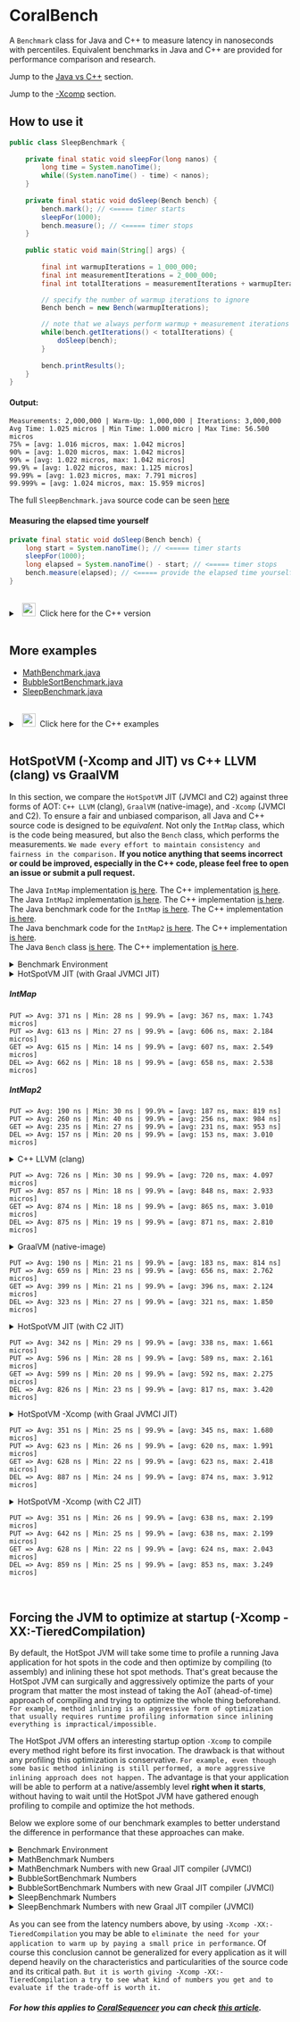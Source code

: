 # CoralBench
A <code>Benchmark</code> class for Java and C++ to measure latency in nanoseconds with percentiles. Equivalent benchmarks in Java and C++ are provided for performance comparison and research.

Jump to the [Java vs C++](https://github.com/coralblocks/CoralBench?tab=readme-ov-file#hotspotvm--xcomp-and-jit-vs-c-llvm-clang-vs-graalvm) section.

Jump to the [-Xcomp](https://github.com/coralblocks/CoralBench?tab=readme-ov-file#forcing-the-jvm-to-optimize-at-startup--xcomp--xx-tieredcompilation) section.

## How to use it
```Java
public class SleepBenchmark {
    
    private final static void sleepFor(long nanos) {
        long time = System.nanoTime();
        while((System.nanoTime() - time) < nanos);
    }
    
    private final static void doSleep(Bench bench) {
        bench.mark(); // <===== timer starts
        sleepFor(1000);
        bench.measure(); // <===== timer stops
    }
    
    public static void main(String[] args) {
        
        final int warmupIterations = 1_000_000;
        final int measurementIterations = 2_000_000;
        final int totalIterations = measurementIterations + warmupIterations;

        // specify the number of warmup iterations to ignore
        Bench bench = new Bench(warmupIterations);

        // note that we always perform warmup + measurement iterations
        while(bench.getIterations() < totalIterations) {
            doSleep(bench);
        }
        
        bench.printResults();
    }
}
```
#### Output:
```Plain
Measurements: 2,000,000 | Warm-Up: 1,000,000 | Iterations: 3,000,000
Avg Time: 1.025 micros | Min Time: 1.000 micro | Max Time: 56.500 micros
75% = [avg: 1.016 micros, max: 1.042 micros]
90% = [avg: 1.020 micros, max: 1.042 micros]
99% = [avg: 1.022 micros, max: 1.042 micros]
99.9% = [avg: 1.022 micros, max: 1.125 micros]
99.99% = [avg: 1.023 micros, max: 7.791 micros]
99.999% = [avg: 1.024 micros, max: 15.959 micros]
```
The full <code>SleepBenchmark.java</code> source code can be seen [here](src/main/java/com/coralblocks/coralbench/example/SleepBenchmark.java)

#### Measuring the elapsed time yourself
```Java
private final static void doSleep(Bench bench) {
    long start = System.nanoTime(); // <===== timer starts
    sleepFor(1000);
    long elapsed = System.nanoTime() - start; // <===== timer stops
    bench.measure(elapsed); // <===== provide the elapsed time yourself
}
```
<br/>
<details>
  <summary>&nbsp;&nbsp;<img src="https://cdn3.emoji.gg/emojis/8241-c-plus-plus.png" width="24px" height="24px" alt="c_plus_plus"/>&nbsp;&nbsp;Click here for the C++ version </summary>

&nbsp;<br/>
```Cpp
void sleepFor(long nanos) {
    auto start = std::chrono::high_resolution_clock::now();
    while (true) {
        auto now = std::chrono::high_resolution_clock::now();
        auto elapsed = std::chrono::duration_cast<std::chrono::nanoseconds>(now - start).count();
        if (elapsed >= nanos) {
            break;
        }
    }
}

void doSleep(Bench* bench) {
    bench->mark(); // <===== timer starts
    sleepFor(1000);
    bench->measure(); // <===== timer stops
}

int main() {
    const int warmupIterations = 1'000'000;
    const int measurementIterations = 2'000'000;
    const int totalIterations = measurementIterations + warmupIterations;

    // Specify the number of warmup iterations to ignore
    Bench* bench = new Bench(warmupIterations);

    // Perform warmup + measurement iterations
    while (bench->getIterations() < totalIterations) {
        doSleep(bench);
    }

    bench->printResults();

    delete bench;

    return 0;
}
```

#### Measuring the elapsed time yourself
```Cpp
void doSleep(Bench* bench) {
    auto start = std::chrono::high_resolution_clock::now(); // <===== timer starts
    sleepFor(1000);
    auto end = std::chrono::high_resolution_clock::now();   // <===== timer stops
    long elapsed = std::chrono::duration_cast<std::chrono::nanoseconds>(end - start).count();
    bench->measure(elapsed); // <===== provide the elapsed time yourself
}
```

The full <code>sleep_benchmark.cpp</code> source code can be seen [here](src/main/c/sleep_benchmark.cpp)

</details>

<br/>

## More examples
- [MathBenchmark.java](src/main/java/com/coralblocks/coralbench/example/MathBenchmark.java)
- [BubbleSortBenchmark.java](src/main/java/com/coralblocks/coralbench/example/BubbleSortBenchmark.java)
- [SleepBenchmark.java](src/main/java/com/coralblocks/coralbench/example/SleepBenchmark.java)

<br/>
<details>
  <summary>&nbsp;&nbsp;<img src="https://cdn3.emoji.gg/emojis/8241-c-plus-plus.png" width="24px" height="24px" alt="c_plus_plus"/>&nbsp;&nbsp;Click here for the C++ examples </summary>
    
- [math_benchmark.cpp](src/main/c/math_benchmark.cpp)
- [bubble_sort_benchmark.cpp](src/main/c/bubble_sort_benchmark.cpp)
- [sleep_benchmark.cpp](src/main/c/sleep_benchmark.cpp)
    
</details>
<br/>

## HotSpotVM (-Xcomp and JIT) vs C++ LLVM (clang) vs GraalVM

In this section, we compare the `HotSpotVM` JIT (JVMCI and C2) against three forms of AOT: `C++ LLVM` (clang), `GraalVM` (native-image), and `-Xcomp` (JVMCI and C2). To ensure a fair and unbiased comparison, all Java and C++ source code is designed to be _equivalent_. Not only the `IntMap` class, which is the code being measured, but also the `Bench` class, which performs the measurements. `We made every effort to maintain consistency and fairness in the comparison.` **If you notice anything that seems incorrect or could be improved, especially in the C++ code, please feel free to open an issue or submit a pull request.**

The Java `IntMap` implementation [is here](src/main/java/com/coralblocks/coralbench/example/IntMap.java). The C++ implementation [is here](src/main/c/int_map.hpp).<br/>
The Java `IntMap2` implementation [is here](src/main/java/com/coralblocks/coralbench/example/IntMap2.java). The C++ implementation [is here](src/main/c/int_map2.hpp).<br/>
The Java benchmark code for the `IntMap` [is here](src/main/java/com/coralblocks/coralbench/example/IntMapBenchmark.java). The C++ implementation [is here](src/main/c/int_map_benchmark.cpp).<br/>
The Java benchmark code for the `IntMap2` [is here](src/main/java/com/coralblocks/coralbench/example/IntMap2Benchmark.java). The C++ implementation [is here](src/main/c/int_map2_benchmark.cpp).<br/>
The Java `Bench` class [is here](src/main/java/com/coralblocks/coralbench/Bench.java). The C++ implementation [is here](src/main/c/bench.cpp).<br/>

<details>
  <summary> Benchmark Environment </summary>

<br/>

```
$ uname -a
Linux hivelocity 4.15.0-20-generic #21-Ubuntu SMP Tue Apr 24 06:16:15 UTC 2018 x86_64 x86_64 x86_64 GNU/Linux

$ cat /etc/issue | head -n 1
Ubuntu 18.04.6 LTS \n \l

$ cat /proc/cpuinfo | grep "model name" | head -n 1 | awk -F ": " '{print $NF}'
Intel(R) Xeon(R) E-2288G CPU @ 3.70GHz

$ arch
x86_64

$ clang++ --version
Ubuntu clang version 18.1.0 (++20240220094926+390dcd4cbbf5-1~exp1~20240220214944.50)
Target: x86_64-pc-linux-gnu
Thread model: posix
InstalledDir: /usr/bin

$ java -version
java version "23.0.1" 2024-10-15
Java(TM) SE Runtime Environment Oracle GraalVM 23.0.1+11.1 (build 23.0.1+11-jvmci-b01)
Java HotSpot(TM) 64-Bit Server VM Oracle GraalVM 23.0.1+11.1 (build 23.0.1+11-jvmci-b01, mixed mode, sharing)

$ native-image --version
native-image 23.0.1 2024-10-15
GraalVM Runtime Environment Oracle GraalVM 23.0.1+11.1 (build 23.0.1+11-jvmci-b01)
Substrate VM Oracle GraalVM 23.0.1+11.1 (build 23.0.1+11, serial gc, compressed references)
```
</details>

<details>
  <summary> HotSpotVM JIT (with Graal JVMCI JIT)</summary>

<br/>

```
$ java -XX:+AlwaysPreTouch -Xms4g -Xmx4g -XX:NewSize=512m -XX:MaxNewSize=1024m \
       -cp target/classes:target/coralbench-all.jar \
       com.coralblocks.coralbench.example.IntMapBenchmark 0 2000000 20000

Arguments: warmup=0 measurements=2000000 mapCapacity=20000

Benchmarking put on empty map... (1) => creating new Entry objects
Measurements: 2,000,000 | Warm-Up: 0 | Iterations: 2,000,000
Avg Time: 371.140 nanos | Min Time: 28.000 nanos | Max Time: 35.143 micros
75% = [avg: 189.000 nanos, max: 611.000 nanos]
90% = [avg: 283.000 nanos, max: 917.000 nanos]
99% = [avg: 356.000 nanos, max: 1.400 micros]
99.9% = [avg: 367.000 nanos, max: 1.743 micros]
99.99% = [avg: 369.000 nanos, max: 14.847 micros]
99.999% = [avg: 370.000 nanos, max: 18.452 micros]

Benchmarking put after clear()... (2) => hitting the pool of Entry objects
Measurements: 2,000,000 | Warm-Up: 0 | Iterations: 2,000,000
Avg Time: 612.590 nanos | Min Time: 27.000 nanos | Max Time: 25.693 micros
75% = [avg: 427.000 nanos, max: 908.000 nanos]
90% = [avg: 525.000 nanos, max: 1.146 micros]
99% = [avg: 596.000 nanos, max: 1.622 micros]
99.9% = [avg: 606.000 nanos, max: 2.184 micros]
99.99% = [avg: 610.000 nanos, max: 16.229 micros]
99.999% = [avg: 612.000 nanos, max: 18.765 micros]

Benchmarking get...
Measurements: 2,000,000 | Warm-Up: 0 | Iterations: 2,000,000
Avg Time: 614.570 nanos | Min Time: 14.000 nanos | Max Time: 47.144 micros
75% = [avg: 426.000 nanos, max: 905.000 nanos]
90% = [avg: 524.000 nanos, max: 1.142 micros]
99% = [avg: 595.000 nanos, max: 1.670 micros]
99.9% = [avg: 607.000 nanos, max: 2.549 micros]
99.99% = [avg: 612.000 nanos, max: 16.254 micros]
99.999% = [avg: 614.000 nanos, max: 19.005 micros]

Benchmarking remove...
Measurements: 2,000,000 | Warm-Up: 0 | Iterations: 2,000,000
Avg Time: 662.350 nanos | Min Time: 18.000 nanos | Max Time: 65.518 micros
75% = [avg: 460.000 nanos, max: 982.000 nanos]
90% = [avg: 567.000 nanos, max: 1.254 micros]
99% = [avg: 646.000 nanos, max: 1.808 micros]
99.9% = [avg: 658.000 nanos, max: 2.538 micros]
99.99% = [avg: 660.000 nanos, max: 6.448 micros]
99.999% = [avg: 662.000 nanos, max: 23.845 micros]
```
```
$ java -XX:+AlwaysPreTouch -Xms4g -Xmx4g -XX:NewSize=512m -XX:MaxNewSize=1024m \
       -cp target/classes:target/coralbench-all.jar \
       com.coralblocks.coralbench.example.IntMap2Benchmark 0 2000000 20000 2000000

Arguments: warmup=0 measurements=2000000 mapCapacity=20000 initialBucketSize=100 initialEntryPoolSize=2000000

Benchmarking put on empty map... (1) => creating new Entry objects
Measurements: 2,000,000 | Warm-Up: 0 | Iterations: 2,000,000
Avg Time: 190.110 nanos | Min Time: 30.000 nanos | Max Time: 244.790 micros
75% = [avg: 116.000 nanos, max: 289.000 nanos]
90% = [avg: 153.000 nanos, max: 396.000 nanos]
99% = [avg: 182.000 nanos, max: 686.000 nanos]
99.9% = [avg: 187.000 nanos, max: 819.000 nanos]
99.99% = [avg: 188.000 nanos, max: 4.332 micros]
99.999% = [avg: 189.000 nanos, max: 17.008 micros]

Benchmarking put after clear()... (2) => hitting the pool of Entry objects
Measurements: 2,000,000 | Warm-Up: 0 | Iterations: 2,000,000
Avg Time: 259.630 nanos | Min Time: 40.000 nanos | Max Time: 25.351 micros
75% = [avg: 177.000 nanos, max: 357.000 nanos]
90% = [avg: 217.000 nanos, max: 491.000 nanos]
99% = [avg: 251.000 nanos, max: 777.000 nanos]
99.9% = [avg: 256.000 nanos, max: 984.000 nanos]
99.99% = [avg: 258.000 nanos, max: 13.808 micros]
99.999% = [avg: 259.000 nanos, max: 16.430 micros]

Benchmarking get...
Measurements: 2,000,000 | Warm-Up: 0 | Iterations: 2,000,000
Avg Time: 234.880 nanos | Min Time: 27.000 nanos | Max Time: 23.337 micros
75% = [avg: 154.000 nanos, max: 331.000 nanos]
90% = [avg: 193.000 nanos, max: 460.000 nanos]
99% = [avg: 226.000 nanos, max: 754.000 nanos]
99.9% = [avg: 231.000 nanos, max: 953.000 nanos]
99.99% = [avg: 233.000 nanos, max: 13.806 micros]
99.999% = [avg: 234.000 nanos, max: 16.380 micros]

Benchmarking remove...
Measurements: 2,000,000 | Warm-Up: 0 | Iterations: 2,000,000
Avg Time: 157.420 nanos | Min Time: 20.000 nanos | Max Time: 34.595 micros
75% = [avg: 91.000 nanos, max: 183.000 nanos]
90% = [avg: 113.000 nanos, max: 271.000 nanos]
99% = [avg: 136.000 nanos, max: 744.000 nanos]
99.9% = [avg: 153.000 nanos, max: 3.010 micros]
99.99% = [avg: 156.000 nanos, max: 5.379 micros]
99.999% = [avg: 157.000 nanos, max: 16.510 micros]
```
</details>

##### IntMap
```
PUT => Avg: 371 ns | Min: 28 ns | 99.9% = [avg: 367 ns, max: 1.743 micros]
PUT => Avg: 613 ns | Min: 27 ns | 99.9% = [avg: 606 ns, max: 2.184 micros]
GET => Avg: 615 ns | Min: 14 ns | 99.9% = [avg: 607 ns, max: 2.549 micros]
DEL => Avg: 662 ns | Min: 18 ns | 99.9% = [avg: 658 ns, max: 2.538 micros]
```
##### IntMap2
```
PUT => Avg: 190 ns | Min: 30 ns | 99.9% = [avg: 187 ns, max: 819 ns]
PUT => Avg: 260 ns | Min: 40 ns | 99.9% = [avg: 256 ns, max: 984 ns]
GET => Avg: 235 ns | Min: 27 ns | 99.9% = [avg: 231 ns, max: 953 ns]
DEL => Avg: 157 ns | Min: 20 ns | 99.9% = [avg: 153 ns, max: 3.010 micros]
```

<details>
  <summary> C++ LLVM (clang) </summary>

<br/>

```
$ clang++ -Ofast -march=native -flto -std=c++17 -I./src/main/c -c ./src/main/c/int_map.cpp -o ./target/cpp/int_map.o
$ clang++ -Ofast -march=native -flto -std=c++17 -I./src/main/c -c ./src/main/c/bench.cpp -o ./target/cpp/bench.o
$ clang++ -Ofast -march=native -flto -std=c++17 -I./src/main/c -c ./src/main/c/int_map_benchmark.cpp -o ./target/cpp/int_map_benchmark.o
$ clang++ -Ofast -march=native -flto -std=c++17 -o ./target/cpp/int_map_benchmark ./target/cpp/int_map.o ./target/cpp/bench.o ./target/cpp/int_map_benchmark.o

$ ./target/cpp/int_map_benchmark 0 2000000 20000

Arguments: warmup=0 measurements=2000000 mapCapacity=20000

Benchmarking put on empty map... (1) => creating new Entry objects
Measurements: 2,000,000 | Warm-Up: 0 | Iterations: 2,000,000
Avg Time: 725.830 nanos | Min Time: 30.000 nanos | Max Time: 32.898 micros
75% = [avg: 213.945 nanos, max: 827.000 nanos]
90% = [avg: 462.161 nanos, max: 2.558 micros]
99% = [avg: 692.651 nanos, max: 3.568 micros]
99.9% = [avg: 720.035 nanos, max: 4.097 micros]
99.99% = [avg: 723.810 nanos, max: 16.642 micros]
99.999% = [avg: 725.549 nanos, max: 27.622 micros]

Benchmarking put after clear()... (2) => hitting the pool of Entry objects
Measurements: 2,000,000 | Warm-Up: 0 | Iterations: 2,000,000
Avg Time: 856.870 nanos | Min Time: 18.000 nanos | Max Time: 34.051 micros
75% = [avg: 621.592 nanos, max: 1.270 micros]
90% = [avg: 751.984 nanos, max: 1.542 micros]
99% = [avg: 836.167 nanos, max: 1.964 micros]
99.9% = [avg: 848.394 nanos, max: 2.933 micros]
99.99% = [avg: 855.174 nanos, max: 16.988 micros]
99.999% = [avg: 856.656 nanos, max: 19.138 micros]

Benchmarking get...
Measurements: 2,000,000 | Warm-Up: 0 | Iterations: 2,000,000
Avg Time: 873.800 nanos | Min Time: 18.000 nanos | Max Time: 30.037 micros
75% = [avg: 636.786 nanos, max: 1.294 micros]
90% = [avg: 768.257 nanos, max: 1.560 micros]
99% = [avg: 852.247 nanos, max: 1.987 micros]
99.9% = [avg: 864.806 nanos, max: 3.010 micros]
99.99% = [avg: 872.055 nanos, max: 17.053 micros]
99.999% = [avg: 873.564 nanos, max: 20.451 micros]

Benchmarking remove...
Measurements: 2,000,000 | Warm-Up: 0 | Iterations: 2,000,000
Avg Time: 874.940 nanos | Min Time: 19.000 nanos | Max Time: 29.175 micros
75% = [avg: 643.087 nanos, max: 1.304 micros]
90% = [avg: 775.314 nanos, max: 1.569 micros]
99% = [avg: 858.983 nanos, max: 1.979 micros]
99.9% = [avg: 871.128 nanos, max: 2.810 micros]
99.99% = [avg: 873.556 nanos, max: 5.865 micros]
99.999% = [avg: 874.707 nanos, max: 21.086 micros]
```
</details>

```
PUT => Avg: 726 ns | Min: 30 ns | 99.9% = [avg: 720 ns, max: 4.097 micros]
PUT => Avg: 857 ns | Min: 18 ns | 99.9% = [avg: 848 ns, max: 2.933 micros]
GET => Avg: 874 ns | Min: 18 ns | 99.9% = [avg: 865 ns, max: 3.010 micros]
DEL => Avg: 875 ns | Min: 19 ns | 99.9% = [avg: 871 ns, max: 2.810 micros]
```

<details>
  <summary> GraalVM (native-image) </summary>

<br/>

```
$ native-image --gc=G1 -R:+AlwaysPreTouch -R:InitialHeapSize=4g -R:MaxHeapSize=4g \
               -R:InitialHeapSize=512m -R:MaxHeapSize=1024m -march=native \
               -cp target/coralbench-all.jar com.coralblocks.coralbench.example.IntMapBenchmark \
               -o target/graal/IntMapBenchmark --no-fallback -O3 --initialize-at-build-time

$ ./target/graal/IntMapBenchmark 0 2000000 20000

Arguments: warmup=0 measurements=2000000 mapCapacity=20000

Benchmarking put on empty map... (1) => creating new Entry objects
Measurements: 2,000,000 | Warm-Up: 0 | Iterations: 2,000,000
Avg Time: 190.000 nanos | Min Time: 21.000 nanos | Max Time: 9.728 millis
75% = [avg: 121.000 nanos, max: 267.000 nanos]
90% = [avg: 152.000 nanos, max: 368.000 nanos]
99% = [avg: 179.000 nanos, max: 610.000 nanos]
99.9% = [avg: 183.000 nanos, max: 814.000 nanos]
99.99% = [avg: 184.000 nanos, max: 1.098 micros]
99.999% = [avg: 184.000 nanos, max: 15.573 micros]

Benchmarking put after clear()... (2) => hitting the pool of Entry objects
Measurements: 2,000,000 | Warm-Up: 0 | Iterations: 2,000,000
Avg Time: 658.830 nanos | Min Time: 23.000 nanos | Max Time: 20.209 micros
75% = [avg: 390.000 nanos, max: 1.027 micros]
90% = [avg: 529.000 nanos, max: 1.485 micros]
99% = [avg: 640.000 nanos, max: 2.201 micros]
99.9% = [avg: 656.000 nanos, max: 2.762 micros]
99.99% = [avg: 658.000 nanos, max: 4.202 micros]
99.999% = [avg: 658.000 nanos, max: 6.371 micros]

Benchmarking get...
Measurements: 2,000,000 | Warm-Up: 0 | Iterations: 2,000,000
Avg Time: 398.720 nanos | Min Time: 21.000 nanos | Max Time: 18.758 micros
75% = [avg: 198.000 nanos, max: 558.000 nanos]
90% = [avg: 291.000 nanos, max: 1.011 micros]
99% = [avg: 382.000 nanos, max: 1.751 micros]
99.9% = [avg: 396.000 nanos, max: 2.124 micros]
99.99% = [avg: 398.000 nanos, max: 2.690 micros]
99.999% = [avg: 398.000 nanos, max: 15.835 micros]

Benchmarking remove...
Measurements: 2,000,000 | Warm-Up: 0 | Iterations: 2,000,000
Avg Time: 323.300 nanos | Min Time: 27.000 nanos | Max Time: 18.084 micros
75% = [avg: 163.000 nanos, max: 423.000 nanos]
90% = [avg: 234.000 nanos, max: 802.000 nanos]
99% = [avg: 309.000 nanos, max: 1.489 micros]
99.9% = [avg: 321.000 nanos, max: 1.850 micros]
99.99% = [avg: 322.000 nanos, max: 2.330 micros]
99.999% = [avg: 323.000 nanos, max: 4.592 micros]
```
</details>

```
PUT => Avg: 190 ns | Min: 21 ns | 99.9% = [avg: 183 ns, max: 814 ns]
PUT => Avg: 659 ns | Min: 23 ns | 99.9% = [avg: 656 ns, max: 2.762 micros]
GET => Avg: 399 ns | Min: 21 ns | 99.9% = [avg: 396 ns, max: 2.124 micros]
DEL => Avg: 323 ns | Min: 27 ns | 99.9% = [avg: 321 ns, max: 1.850 micros]
```

<details>
  <summary> HotSpotVM JIT (with C2 JIT)</summary>

<br/>

```
$ java -XX:-UseJVMCICompiler -XX:+AlwaysPreTouch -Xms4g -Xmx4g -XX:NewSize=512m -XX:MaxNewSize=1024m \
       -cp target/classes:target/coralbench-all.jar \
       com.coralblocks.coralbench.example.IntMapBenchmark 0 2000000 20000

Arguments: warmup=0 measurements=2000000 mapCapacity=20000

Benchmarking put on empty map... (1) => creating new Entry objects
Measurements: 2,000,000 | Warm-Up: 0 | Iterations: 2,000,000
Avg Time: 341.770 nanos | Min Time: 29.000 nanos | Max Time: 36.715 micros
75% = [avg: 177.000 nanos, max: 532.000 nanos]
90% = [avg: 258.000 nanos, max: 835.000 nanos]
99% = [avg: 327.000 nanos, max: 1.335 micros]
99.9% = [avg: 338.000 nanos, max: 1.661 micros]
99.99% = [avg: 340.000 nanos, max: 14.384 micros]
99.999% = [avg: 341.000 nanos, max: 17.877 micros]

Benchmarking put after clear()... (2) => hitting the pool of Entry objects
Measurements: 2,000,000 | Warm-Up: 0 | Iterations: 2,000,000
Avg Time: 596.090 nanos | Min Time: 28.000 nanos | Max Time: 34.792 micros
75% = [avg: 415.000 nanos, max: 876.000 nanos]
90% = [avg: 509.000 nanos, max: 1.113 micros]
99% = [avg: 578.000 nanos, max: 1.596 micros]
99.9% = [avg: 589.000 nanos, max: 2.161 micros]
99.99% = [avg: 594.000 nanos, max: 16.180 micros]
99.999% = [avg: 595.000 nanos, max: 17.084 micros]

Benchmarking get...
Measurements: 2,000,000 | Warm-Up: 0 | Iterations: 2,000,000
Avg Time: 599.480 nanos | Min Time: 20.000 nanos | Max Time: 31.256 micros
75% = [avg: 418.000 nanos, max: 882.000 nanos]
90% = [avg: 512.000 nanos, max: 1.115 micros]
99% = [avg: 581.000 nanos, max: 1.602 micros]
99.9% = [avg: 592.000 nanos, max: 2.275 micros]
99.99% = [avg: 597.000 nanos, max: 16.152 micros]
99.999% = [avg: 599.000 nanos, max: 16.908 micros]

Benchmarking remove...
Measurements: 2,000,000 | Warm-Up: 0 | Iterations: 2,000,000
Avg Time: 826.480 nanos | Min Time: 23.000 nanos | Max Time: 65.205 micros
75% = [avg: 516.000 nanos, max: 1.267 micros]
90% = [avg: 675.000 nanos, max: 1.705 micros]
99% = [avg: 797.000 nanos, max: 2.756 micros]
99.9% = [avg: 817.000 nanos, max: 3.420 micros]
99.99% = [avg: 824.000 nanos, max: 16.860 micros]
99.999% = [avg: 826.000 nanos, max: 18.824 micros]
```
</details>

```
PUT => Avg: 342 ns | Min: 29 ns | 99.9% = [avg: 338 ns, max: 1.661 micros]
PUT => Avg: 596 ns | Min: 28 ns | 99.9% = [avg: 589 ns, max: 2.161 micros]
GET => Avg: 599 ns | Min: 20 ns | 99.9% = [avg: 592 ns, max: 2.275 micros]
DEL => Avg: 826 ns | Min: 23 ns | 99.9% = [avg: 817 ns, max: 3.420 micros]
```

<details>
  <summary> HotSpotVM -Xcomp (with Graal JVMCI JIT)</summary>

<br/>

```
$ java -Xcomp -XX:-TieredCompilation \
       -XX:+AlwaysPreTouch -Xms4g -Xmx4g -XX:NewSize=512m -XX:MaxNewSize=1024m \
       -cp target/classes:target/coralbench-all.jar \
       com.coralblocks.coralbench.example.IntMapBenchmark 0 2000000 20000

Arguments: warmup=0 measurements=2000000 mapCapacity=20000

Benchmarking put on empty map... (1) => creating new Entry objects
Measurements: 2,000,000 | Warm-Up: 0 | Iterations: 2,000,000
Avg Time: 351.450 nanos | Min Time: 25.000 nanos | Max Time: 3.904 millis
75% = [avg: 180.000 nanos, max: 539.000 nanos]
90% = [avg: 263.000 nanos, max: 859.000 nanos]
99% = [avg: 334.000 nanos, max: 1.358 micros]
99.9% = [avg: 345.000 nanos, max: 1.680 micros]
99.99% = [avg: 347.000 nanos, max: 14.904 micros]
99.999% = [avg: 348.000 nanos, max: 16.979 micros]

Benchmarking put after clear()... (2) => hitting the pool of Entry objects
Measurements: 2,000,000 | Warm-Up: 0 | Iterations: 2,000,000
Avg Time: 622.520 nanos | Min Time: 26.000 nanos | Max Time: 26.968 micros
75% = [avg: 442.000 nanos, max: 927.000 nanos]
90% = [avg: 540.000 nanos, max: 1.160 micros]
99% = [avg: 610.000 nanos, max: 1.587 micros]
99.9% = [avg: 620.000 nanos, max: 1.991 micros]
99.99% = [avg: 621.000 nanos, max: 4.363 micros]
99.999% = [avg: 622.000 nanos, max: 24.722 micros]

Benchmarking get...
Measurements: 2,000,000 | Warm-Up: 0 | Iterations: 2,000,000
Avg Time: 628.130 nanos | Min Time: 22.000 nanos | Max Time: 1.479 millis
75% = [avg: 441.000 nanos, max: 930.000 nanos]
90% = [avg: 540.000 nanos, max: 1.165 micros]
99% = [avg: 612.000 nanos, max: 1.683 micros]
99.9% = [avg: 623.000 nanos, max: 2.418 micros]
99.99% = [avg: 626.000 nanos, max: 5.492 micros]
99.999% = [avg: 627.000 nanos, max: 23.719 micros]

Benchmarking remove...
Measurements: 2,000,000 | Warm-Up: 0 | Iterations: 2,000,000
Avg Time: 886.830 nanos | Min Time: 24.000 nanos | Max Time: 5.870 millis
75% = [avg: 561.000 nanos, max: 1.351 micros]
90% = [avg: 726.000 nanos, max: 1.805 micros]
99% = [avg: 853.000 nanos, max: 2.804 micros]
99.9% = [avg: 874.000 nanos, max: 3.912 micros]
99.99% = [avg: 882.000 nanos, max: 17.076 micros]
99.999% = [avg: 883.000 nanos, max: 19.558 micros]
```
</details>

```
PUT => Avg: 351 ns | Min: 25 ns | 99.9% = [avg: 345 ns, max: 1.680 micros]
PUT => Avg: 623 ns | Min: 26 ns | 99.9% = [avg: 620 ns, max: 1.991 micros]
GET => Avg: 628 ns | Min: 22 ns | 99.9% = [avg: 623 ns, max: 2.418 micros]
DEL => Avg: 887 ns | Min: 24 ns | 99.9% = [avg: 874 ns, max: 3.912 micros]
```

<details>
  <summary> HotSpotVM -Xcomp (with C2 JIT)</summary>

<br/>

```
$ java -XX:-UseJVMCICompiler -Xcomp -XX:-TieredCompilation \
       -XX:+AlwaysPreTouch -Xms4g -Xmx4g -XX:NewSize=512m -XX:MaxNewSize=1024m \
       -cp target/classes:target/coralbench-all.jar \
       com.coralblocks.coralbench.example.IntMapBenchmark 0 2000000 20000

Arguments: warmup=0 measurements=2000000 mapCapacity=20000

Benchmarking put on empty map... (1) => creating new Entry objects
Measurements: 2,000,000 | Warm-Up: 0 | Iterations: 2,000,000
Avg Time: 351.310 nanos | Min Time: 26.000 nanos | Max Time: 4.111 millis
75% = [avg: 176.000 nanos, max: 536.000 nanos]
90% = [avg: 261.000 nanos, max: 872.000 nanos]
99% = [avg: 334.000 nanos, max: 1.395 micros]
99.9% = [avg: 345.000 nanos, max: 1.728 micros]
99.99% = [avg: 346.000 nanos, max: 14.244 micros]
99.999% = [avg: 348.000 nanos, max: 16.885 micros]

Benchmarking put after clear()... (2) => hitting the pool of Entry objects
Measurements: 2,000,000 | Warm-Up: 0 | Iterations: 2,000,000
Avg Time: 642.030 nanos | Min Time: 25.000 nanos | Max Time: 34.457 micros
75% = [avg: 449.000 nanos, max: 954.000 nanos]
90% = [avg: 552.000 nanos, max: 1.208 micros]
99% = [avg: 627.000 nanos, max: 1.722 micros]
99.9% = [avg: 638.000 nanos, max: 2.199 micros]
99.99% = [avg: 640.000 nanos, max: 5.793 micros]
99.999% = [avg: 641.000 nanos, max: 18.050 micros]

Benchmarking get...
Measurements: 2,000,000 | Warm-Up: 0 | Iterations: 2,000,000
Avg Time: 628.040 nanos | Min Time: 22.000 nanos | Max Time: 739.780 micros
75% = [avg: 447.000 nanos, max: 936.000 nanos]
90% = [avg: 546.000 nanos, max: 1.158 micros]
99% = [avg: 614.000 nanos, max: 1.588 micros]
99.9% = [avg: 624.000 nanos, max: 2.043 micros]
99.99% = [avg: 626.000 nanos, max: 6.296 micros]
99.999% = [avg: 627.000 nanos, max: 16.825 micros]

Benchmarking remove...
Measurements: 2,000,000 | Warm-Up: 0 | Iterations: 2,000,000
Avg Time: 859.440 nanos | Min Time: 25.000 nanos | Max Time: 3.341 millis
75% = [avg: 555.000 nanos, max: 1.331 micros]
90% = [avg: 716.000 nanos, max: 1.749 micros]
99% = [avg: 835.000 nanos, max: 2.614 micros]
99.9% = [avg: 853.000 nanos, max: 3.249 micros]
99.99% = [avg: 856.000 nanos, max: 14.535 micros]
99.999% = [avg: 857.000 nanos, max: 19.239 micros]
```
</details>

```
PUT => Avg: 351 ns | Min: 26 ns | 99.9% = [avg: 638 ns, max: 2.199 micros]
PUT => Avg: 642 ns | Min: 25 ns | 99.9% = [avg: 638 ns, max: 2.199 micros]
GET => Avg: 628 ns | Min: 22 ns | 99.9% = [avg: 624 ns, max: 2.043 micros]
DEL => Avg: 859 ns | Min: 25 ns | 99.9% = [avg: 853 ns, max: 3.249 micros]
```

<br/>

## Forcing the JVM to optimize at startup (-Xcomp -XX:-TieredCompilation)

By default, the HotSpot JVM will take some time to profile a running Java application for hot spots in the code and then optimize by compiling (to assembly) and inlining these hot spot methods. That's great because the HotSpot JVM can surgically and aggressively optimize the parts of your program that matter the most instead of taking the AoT (ahead-of-time) approach of compiling and trying to optimize the whole thing beforehand. `For example, method inlining is an aggressive form of optimization that usually requires runtime profiling information since inlining everything is impractical/impossible.`

The HotSpot JVM offers an interesting startup option `-Xcomp` to compile every method right before its first invocation. The drawback is that without any profiling this optimization is conservative. `For example, even though some basic method inlining is still performed, a more aggressive inlining approach does not happen.` The advantage is that your application will be able to perform at a native/assembly level <strong>right when it starts</strong>, without having to wait until the HotSpot JVM have gathered enough profiling to compile and optimize the hot methods.

Below we explore some of our benchmark examples to better understand the difference in performance that these approaches can make.

<details>
  <summary>Benchmark Environment</summary>

<br/>
    
```
$ uname -a
Linux hivelocity 4.15.0-20-generic #21-Ubuntu SMP Tue Apr 24 06:16:15 UTC 2018 x86_64 x86_64 x86_64 GNU/Linux

$ cat /etc/issue | head -n 1
Ubuntu 18.04.6 LTS \n \l

$ cat /proc/cpuinfo | grep "model name" | head -n 1 | awk -F ": " '{print $NF}'
Intel(R) Xeon(R) E-2288G CPU @ 3.70GHz

$ arch
x86_64

$ java -version
java version "23.0.1" 2024-10-15
Java(TM) SE Runtime Environment (build 23.0.1+11-39)
Java HotSpot(TM) 64-Bit Server VM (build 23.0.1+11-39, mixed mode, sharing)
```
</details>

<details>
  <summary>MathBenchmark Numbers</summary>
    
#### Regular JIT <i>with</i> warm-up
```
$ java -cp target/coralbench-all.jar com.coralblocks.coralbench.example.MathBenchmark 1000000 1000
Value computed: -55054840000
Measurements: 1,000 | Warm-Up: 1,000,000 | Iterations: 1,001,000
Avg Time: 223.720 nanos | Min Time: 200.000 nanos | Max Time: 3.004 micros
75% = [avg: 207.000 nanos, max: 214.000 nanos]
90% = [avg: 209.000 nanos, max: 219.000 nanos]
99% = [avg: 218.000 nanos, max: 341.000 nanos]
99.9% = [avg: 220.000 nanos, max: 530.000 nanos]
99.99% = [avg: 223.000 nanos, max: 3.004 micros]
99.999% = [avg: 223.000 nanos, max: 3.004 micros]
```
#### Regular JIT <i>without</i> warm-up
```
$ java -cp target/coralbench-all.jar com.coralblocks.coralbench.example.MathBenchmark 5 1000
Value computed: -54580000
Measurements: 1,000 | Warm-Up: 5 | Iterations: 1,005
Avg Time: 4.341 micros | Min Time: 203.000 nanos | Max Time: 236.608 micros
75% = [avg: 211.000 nanos, max: 217.000 nanos]
90% = [avg: 212.000 nanos, max: 225.000 nanos]
99% = [avg: 2.993 micros, max: 78.217 micros]
99.9% = [avg: 4.108 micros, max: 193.372 micros]
99.99% = [avg: 4.341 micros, max: 236.608 micros]
99.999% = [avg: 4.341 micros, max: 236.608 micros]
```
#### -Xcomp -XX:-TieredCompilation <i>with</i> warm-up
```
$ java -Xcomp -XX:-TieredCompilation -cp target/coralbench-all.jar com.coralblocks.coralbench.example.MathBenchmark 1000000 1000
Value computed: -55054840000
Measurements: 1,000 | Warm-Up: 1,000,000 | Iterations: 1,001,000
Avg Time: 92.680 nanos | Min Time: 90.000 nanos | Max Time: 166.000 nanos
75% = [avg: 92.000 nanos, max: 93.000 nanos]
90% = [avg: 92.000 nanos, max: 93.000 nanos]
99% = [avg: 92.000 nanos, max: 96.000 nanos]
99.9% = [avg: 92.000 nanos, max: 152.000 nanos]
99.99% = [avg: 92.000 nanos, max: 166.000 nanos]
99.999% = [avg: 92.000 nanos, max: 166.000 nanos]
```
#### -Xcomp -XX:-TieredCompilation <i>without</i> warm-up
```
$ java -Xcomp -XX:-TieredCompilation -cp target/coralbench-all.jar com.coralblocks.coralbench.example.MathBenchmark 5 1000
Value computed: -54580000
Measurements: 1,000 | Warm-Up: 5 | Iterations: 1,005
Avg Time: 119.300 nanos | Min Time: 115.000 nanos | Max Time: 436.000 nanos
75% = [avg: 117.000 nanos, max: 118.000 nanos]
90% = [avg: 117.000 nanos, max: 119.000 nanos]
99% = [avg: 118.000 nanos, max: 130.000 nanos]
99.9% = [avg: 118.000 nanos, max: 415.000 nanos]
99.99% = [avg: 119.000 nanos, max: 436.000 nanos]
99.999% = [avg: 119.000 nanos, max: 436.000 nanos]
```
</details>
<details>
  <summary>MathBenchmark Numbers with new Graal JIT compiler (JVMCI)</summary>
    
#### Regular JIT <i>with</i> warm-up
```
$ java -XX:+UnlockExperimentalVMOptions -XX:+UseJVMCICompiler -cp target/coralbench-all.jar com.coralblocks.coralbench.example.MathBenchmark 1000000 1000
Value computed: -55054840000
Measurements: 1,000 | Warm-Up: 1,000,000 | Iterations: 1,001,000
Avg Time: 88.750 nanos | Min Time: 16.000 nanos | Max Time: 4.586 micros
75% = [avg: 73.000 nanos, max: 94.000 nanos]
90% = [avg: 77.000 nanos, max: 102.000 nanos]
99% = [avg: 80.000 nanos, max: 155.000 nanos]
99.9% = [avg: 84.000 nanos, max: 1.676 micros]
99.99% = [avg: 88.000 nanos, max: 4.586 micros]
99.999% = [avg: 88.000 nanos, max: 4.586 micros]
```
#### Regular JIT <i>without</i> warm-up
```
$ java -XX:+UnlockExperimentalVMOptions -XX:+UseJVMCICompiler -cp target/coralbench-all.jar com.coralblocks.coralbench.example.MathBenchmark 5 1000
Value computed: -54580000
Measurements: 1,000 | Warm-Up: 5 | Iterations: 1,005
Avg Time: 3.683 micros | Min Time: 63.000 nanos | Max Time: 209.935 micros
75% = [avg: 68.000 nanos, max: 72.000 nanos]
90% = [avg: 69.000 nanos, max: 79.000 nanos]
99% = [avg: 2.540 micros, max: 78.269 micros]
99.9% = [avg: 3.476 micros, max: 186.890 micros]
99.99% = [avg: 3.682 micros, max: 209.935 micros]
99.999% = [avg: 3.682 micros, max: 209.935 micros]
```
#### -Xcomp -XX:-TieredCompilation <i>with</i> warm-up
```
$ java -XX:+UnlockExperimentalVMOptions -XX:+UseJVMCICompiler -Xcomp -XX:-TieredCompilation -cp target/coralbench-all.jar com.coralblocks.coralbench.example.MathBenchmark 1000000 1000
Value computed: -55054840000
Measurements: 1,000 | Warm-Up: 1,000,000 | Iterations: 1,001,000
Avg Time: 17.050 nanos | Min Time: 16.000 nanos | Max Time: 62.000 nanos
75% = [avg: 16.000 nanos, max: 17.000 nanos]
90% = [avg: 16.000 nanos, max: 18.000 nanos]
99% = [avg: 16.000 nanos, max: 21.000 nanos]
99.9% = [avg: 17.000 nanos, max: 54.000 nanos]
99.99% = [avg: 17.000 nanos, max: 62.000 nanos]
99.999% = [avg: 17.000 nanos, max: 62.000 nanos]
```
#### -Xcomp -XX:-TieredCompilation <i>without</i> warm-up
```
$ java -XX:+UnlockExperimentalVMOptions -XX:+UseJVMCICompiler -Xcomp -XX:-TieredCompilation -cp target/coralbench-all.jar com.coralblocks.coralbench.example.MathBenchmark 5 1000
Value computed: -54580000
Measurements: 1,000 | Warm-Up: 5 | Iterations: 1,005
Avg Time: 45.000 nanos | Min Time: 42.000 nanos | Max Time: 354.000 nanos
75% = [avg: 43.000 nanos, max: 45.000 nanos]
90% = [avg: 44.000 nanos, max: 45.000 nanos]
99% = [avg: 44.000 nanos, max: 51.000 nanos]
99.9% = [avg: 44.000 nanos, max: 351.000 nanos]
99.99% = [avg: 45.000 nanos, max: 354.000 nanos]
99.999% = [avg: 45.000 nanos, max: 354.000 nanos]
```
</details>
<details>
  <summary>BubbleSortBenchmark Numbers</summary>
    
#### Regular JIT <i>with</i> warm-up
```
$ java -cp target/coralbench-all.jar com.coralblocks.coralbench.example.BubbleSortBenchmark 1000000 1000
Value computed: 1831830000
Array: [1, 2, 3, 4, 5, 6, 7, 8, 9, 10, 11, 12, 13, 14, 15, 16, 17, 18, 19, 20, 21, 22, 23, 24, 25, 26, 27, 28, 29, 30, 31, 32, 33, 34, 35, 36, 37, 38, 39, 40, 41, 42, 43, 44, 45, 46, 47, 48, 49, 50, 51, 52, 53, 54, 55, 56, 57, 58, 59, 60]
Measurements: 1,000 | Warm-Up: 1,000,000 | Iterations: 1,001,000
Avg Time: 1.228 micros | Min Time: 807.000 nanos | Max Time: 10.977 micros
75% = [avg: 1.145 micros, max: 1.312 micros]
90% = [avg: 1.177 micros, max: 1.375 micros]
99% = [avg: 1.198 micros, max: 1.478 micros]
99.9% = [avg: 1.218 micros, max: 9.687 micros]
99.99% = [avg: 1.227 micros, max: 10.977 micros]
99.999% = [avg: 1.227 micros, max: 10.977 micros]
```
#### Regular JIT <i>without</i> warm-up
```
$ java -cp target/coralbench-all.jar com.coralblocks.coralbench.example.BubbleSortBenchmark 5 1000
Value computed: 1839150
Array: [1, 2, 3, 4, 5, 6, 7, 8, 9, 10, 11, 12, 13, 14, 15, 16, 17, 18, 19, 20, 21, 22, 23, 24, 25, 26, 27, 28, 29, 30, 31, 32, 33, 34, 35, 36, 37, 38, 39, 40, 41, 42, 43, 44, 45, 46, 47, 48, 49, 50, 51, 52, 53, 54, 55, 56, 57, 58, 59, 60]
Measurements: 1,000 | Warm-Up: 5 | Iterations: 1,005
Avg Time: 11.005 micros | Min Time: 916.000 nanos | Max Time: 91.532 micros
75% = [avg: 5.231 micros, max: 16.042 micros]
90% = [avg: 7.125 micros, max: 17.370 micros]
99% = [avg: 10.347 micros, max: 71.260 micros]
99.9% = [avg: 10.924 micros, max: 84.416 micros]
99.99% = [avg: 11.004 micros, max: 91.532 micros]
99.999% = [avg: 11.004 micros, max: 91.532 micros]
```
#### -Xcomp -XX:-TieredCompilation <i>with</i> warm-up
```
$ java -Xcomp -XX:-TieredCompilation -cp target/coralbench-all.jar com.coralblocks.coralbench.example.BubbleSortBenchmark 1000000 1000
Value computed: 1831830000
Array: [1, 2, 3, 4, 5, 6, 7, 8, 9, 10, 11, 12, 13, 14, 15, 16, 17, 18, 19, 20, 21, 22, 23, 24, 25, 26, 27, 28, 29, 30, 31, 32, 33, 34, 35, 36, 37, 38, 39, 40, 41, 42, 43, 44, 45, 46, 47, 48, 49, 50, 51, 52, 53, 54, 55, 56, 57, 58, 59, 60]
Measurements: 1,000 | Warm-Up: 1,000,000 | Iterations: 1,001,000
Avg Time: 1.114 micros | Min Time: 1.083 micros | Max Time: 1.696 micros
75% = [avg: 1.107 micros, max: 1.118 micros]
90% = [avg: 1.109 micros, max: 1.125 micros]
99% = [avg: 1.111 micros, max: 1.146 micros]
99.9% = [avg: 1.113 micros, max: 1.682 micros]
99.99% = [avg: 1.113 micros, max: 1.696 micros]
99.999% = [avg: 1.113 micros, max: 1.696 micros]
```
#### -Xcomp -XX:-TieredCompilation <i>without</i> warm-up
```
$ java -Xcomp -XX:-TieredCompilation -cp target/coralbench-all.jar com.coralblocks.coralbench.example.BubbleSortBenchmark 5 1000
Value computed: 1839150
Array: [1, 2, 3, 4, 5, 6, 7, 8, 9, 10, 11, 12, 13, 14, 15, 16, 17, 18, 19, 20, 21, 22, 23, 24, 25, 26, 27, 28, 29, 30, 31, 32, 33, 34, 35, 36, 37, 38, 39, 40, 41, 42, 43, 44, 45, 46, 47, 48, 49, 50, 51, 52, 53, 54, 55, 56, 57, 58, 59, 60]
Measurements: 1,000 | Warm-Up: 5 | Iterations: 1,005
Avg Time: 1.126 micros | Min Time: 1.079 micros | Max Time: 7.655 micros
75% = [avg: 1.109 micros, max: 1.128 micros]
90% = [avg: 1.113 micros, max: 1.142 micros]
99% = [avg: 1.116 micros, max: 1.164 micros]
99.9% = [avg: 1.119 micros, max: 1.875 micros]
99.99% = [avg: 1.126 micros, max: 7.655 micros]
99.999% = [avg: 1.126 micros, max: 7.655 micros]
```
</details>
<details>
  <summary>BubbleSortBenchmark Numbers with new Graal JIT compiler (JVMCI)</summary>
    
#### Regular JIT <i>with</i> warm-up
```
$ java -XX:+UnlockExperimentalVMOptions -XX:+UseJVMCICompiler -cp target/coralbench-all.jar com.coralblocks.coralbench.example.BubbleSortBenchmark 1000000 1000
Value computed: 1831830000
Array: [1, 2, 3, 4, 5, 6, 7, 8, 9, 10, 11, 12, 13, 14, 15, 16, 17, 18, 19, 20, 21, 22, 23, 24, 25, 26, 27, 28, 29, 30, 31, 32, 33, 34, 35, 36, 37, 38, 39, 40, 41, 42, 43, 44, 45, 46, 47, 48, 49, 50, 51, 52, 53, 54, 55, 56, 57, 58, 59, 60]
Measurements: 1,000 | Warm-Up: 1,000,000 | Iterations: 1,001,000
Avg Time: 1.092 micros | Min Time: 970.000 nanos | Max Time: 19.336 micros
75% = [avg: 1.002 micros, max: 1.034 micros]
90% = [avg: 1.011 micros, max: 1.069 micros]
99% = [avg: 1.018 micros, max: 1.715 micros]
99.9% = [avg: 1.073 micros, max: 16.361 micros]
99.99% = [avg: 1.092 micros, max: 19.336 micros]
99.999% = [avg: 1.092 micros, max: 19.336 micros]
```
#### Regular JIT <i>without</i> warm-up
```
$ java -XX:+UnlockExperimentalVMOptions -XX:+UseJVMCICompiler -cp target/coralbench-all.jar com.coralblocks.coralbench.example.BubbleSortBenchmark 5 1000
Value computed: 1839150
Array: [1, 2, 3, 4, 5, 6, 7, 8, 9, 10, 11, 12, 13, 14, 15, 16, 17, 18, 19, 20, 21, 22, 23, 24, 25, 26, 27, 28, 29, 30, 31, 32, 33, 34, 35, 36, 37, 38, 39, 40, 41, 42, 43, 44, 45, 46, 47, 48, 49, 50, 51, 52, 53, 54, 55, 56, 57, 58, 59, 60]
Measurements: 1,000 | Warm-Up: 5 | Iterations: 1,005
Avg Time: 11.897 micros | Min Time: 8.262 micros | Max Time: 95.115 micros
75% = [avg: 8.363 micros, max: 8.550 micros]
90% = [avg: 8.673 micros, max: 16.875 micros]
99% = [avg: 11.372 micros, max: 54.561 micros]
99.9% = [avg: 11.814 micros, max: 90.020 micros]
99.99% = [avg: 11.897 micros, max: 95.115 micros]
99.999% = [avg: 11.897 micros, max: 95.115 micros]
```
#### -Xcomp -XX:-TieredCompilation <i>with</i> warm-up
```
$ java -XX:+UnlockExperimentalVMOptions -XX:+UseJVMCICompiler -Xcomp -XX:-TieredCompilation -cp target/coralbench-all.jar com.coralblocks.coralbench.example.BubbleSortBenchmark 1000000 1000
Value computed: 1831830000
Array: [1, 2, 3, 4, 5, 6, 7, 8, 9, 10, 11, 12, 13, 14, 15, 16, 17, 18, 19, 20, 21, 22, 23, 24, 25, 26, 27, 28, 29, 30, 31, 32, 33, 34, 35, 36, 37, 38, 39, 40, 41, 42, 43, 44, 45, 46, 47, 48, 49, 50, 51, 52, 53, 54, 55, 56, 57, 58, 59, 60]
Measurements: 1,000 | Warm-Up: 1,000,000 | Iterations: 1,001,000
Avg Time: 1.872 micros | Min Time: 1.814 micros | Max Time: 8.732 micros
75% = [avg: 1.858 micros, max: 1.871 micros]
90% = [avg: 1.861 micros, max: 1.877 micros]
99% = [avg: 1.863 micros, max: 1.889 micros]
99.9% = [avg: 1.864 micros, max: 2.673 micros]
99.99% = [avg: 1.871 micros, max: 8.732 micros]
99.999% = [avg: 1.871 micros, max: 8.732 micros]
```
#### -Xcomp -XX:-TieredCompilation <i>without</i> warm-up
```
$ java -XX:+UnlockExperimentalVMOptions -XX:+UseJVMCICompiler -Xcomp -XX:-TieredCompilation -cp target/coralbench-all.jar com.coralblocks.coralbench.example.BubbleSortBenchmark 5 1000
Value computed: 1839150
Array: [1, 2, 3, 4, 5, 6, 7, 8, 9, 10, 11, 12, 13, 14, 15, 16, 17, 18, 19, 20, 21, 22, 23, 24, 25, 26, 27, 28, 29, 30, 31, 32, 33, 34, 35, 36, 37, 38, 39, 40, 41, 42, 43, 44, 45, 46, 47, 48, 49, 50, 51, 52, 53, 54, 55, 56, 57, 58, 59, 60]
Measurements: 1,000 | Warm-Up: 5 | Iterations: 1,005
Avg Time: 1.816 micros | Min Time: 1.775 micros | Max Time: 7.835 micros
75% = [avg: 1.802 micros, max: 1.817 micros]
90% = [avg: 1.805 micros, max: 1.825 micros]
99% = [avg: 1.808 micros, max: 1.858 micros]
99.9% = [avg: 1.809 micros, max: 2.174 micros]
99.99% = [avg: 1.815 micros, max: 7.835 micros]
99.999% = [avg: 1.815 micros, max: 7.835 micros]
```
</details>
<details>
  <summary>SleepBenchmark Numbers</summary>
    
#### Regular JIT <i>with</i> warm-up
```
$ java -cp target/coralbench-all.jar com.coralblocks.coralbench.example.SleepBenchmark 1000000 1000
Measurements: 1,000 | Warm-Up: 1,000,000 | Iterations: 1,001,000
Avg Time: 1.088 micros | Min Time: 1.038 micros | Max Time: 8.965 micros
75% = [avg: 1.053 micros, max: 1.078 micros]
90% = [avg: 1.060 micros, max: 1.110 micros]
99% = [avg: 1.066 micros, max: 1.189 micros]
99.9% = [avg: 1.080 micros, max: 7.271 micros]
99.99% = [avg: 1.088 micros, max: 8.965 micros]
99.999% = [avg: 1.088 micros, max: 8.965 micros]
```
#### Regular JIT <i>without</i> warm-up
```
$ java -cp target/coralbench-all.jar com.coralblocks.coralbench.example.SleepBenchmark 5 1000
Measurements: 1,000 | Warm-Up: 5 | Iterations: 1,005
Avg Time: 1.149 micros | Min Time: 1.068 micros | Max Time: 9.275 micros
75% = [avg: 1.107 micros, max: 1.138 micros]
90% = [avg: 1.114 micros, max: 1.161 micros]
99% = [avg: 1.123 micros, max: 1.740 micros]
99.9% = [avg: 1.140 micros, max: 5.375 micros]
99.99% = [avg: 1.149 micros, max: 9.275 micros]
99.999% = [avg: 1.149 micros, max: 9.275 micros]
```
#### -Xcomp -XX:-TieredCompilation <i>with</i> warm-up
```
$ java -Xcomp -XX:-TieredCompilation -cp target/coralbench-all.jar com.coralblocks.coralbench.example.SleepBenchmark 1000000 1000
Measurements: 1,000 | Warm-Up: 1,000,000 | Iterations: 1,001,000
Avg Time: 1.046 micros | Min Time: 1.035 micros | Max Time: 1.095 micros
75% = [avg: 1.045 micros, max: 1.048 micros]
90% = [avg: 1.046 micros, max: 1.048 micros]
99% = [avg: 1.046 micros, max: 1.049 micros]
99.9% = [avg: 1.046 micros, max: 1.089 micros]
99.99% = [avg: 1.046 micros, max: 1.095 micros]
99.999% = [avg: 1.046 micros, max: 1.095 micros]
```
#### -Xcomp -XX:-TieredCompilation <i>without</i> warm-up
```
$ java -Xcomp -XX:-TieredCompilation -cp target/coralbench-all.jar com.coralblocks.coralbench.example.SleepBenchmark 5 1000
Measurements: 1,000 | Warm-Up: 5 | Iterations: 1,005
Avg Time: 1.048 micros | Min Time: 1.034 micros | Max Time: 3.490 micros
75% = [avg: 1.044 micros, max: 1.048 micros]
90% = [avg: 1.045 micros, max: 1.049 micros]
99% = [avg: 1.045 micros, max: 1.050 micros]
99.9% = [avg: 1.045 micros, max: 1.073 micros]
99.99% = [avg: 1.048 micros, max: 3.490 micros]
99.999% = [avg: 1.048 micros, max: 3.490 micros]
```
</details>
<details>
  <summary>SleepBenchmark Numbers with new Graal JIT compiler (JVMCI)</summary>
    
#### Regular JIT <i>with</i> warm-up
```
$ java -XX:+UnlockExperimentalVMOptions -XX:+UseJVMCICompiler -cp target/coralbench-all.jar com.coralblocks.coralbench.example.SleepBenchmark 1000000 1000
Measurements: 1,000 | Warm-Up: 1,000,000 | Iterations: 1,001,000
Avg Time: 1.130 micros | Min Time: 1.039 micros | Max Time: 19.635 micros
75% = [avg: 1.051 micros, max: 1.062 micros]
90% = [avg: 1.053 micros, max: 1.083 micros]
99% = [avg: 1.059 micros, max: 1.405 micros]
99.9% = [avg: 1.111 micros, max: 15.164 micros]
99.99% = [avg: 1.129 micros, max: 19.635 micros]
99.999% = [avg: 1.129 micros, max: 19.635 micros]
```
#### Regular JIT <i>without</i> warm-up
```
$ java -XX:+UnlockExperimentalVMOptions -XX:+UseJVMCICompiler -cp target/coralbench-all.jar com.coralblocks.coralbench.example.SleepBenchmark 5 1000
Measurements: 1,000 | Warm-Up: 5 | Iterations: 1,005
Avg Time: 1.213 micros | Min Time: 1.041 micros | Max Time: 21.365 micros
75% = [avg: 1.056 micros, max: 1.105 micros]
90% = [avg: 1.068 micros, max: 1.146 micros]
99% = [avg: 1.080 micros, max: 1.923 micros]
99.9% = [avg: 1.192 micros, max: 20.685 micros]
99.99% = [avg: 1.212 micros, max: 21.365 micros]
99.999% = [avg: 1.212 micros, max: 21.365 micros]
```
#### -Xcomp -XX:-TieredCompilation <i>with</i> warm-up
```
$ java -XX:+UnlockExperimentalVMOptions -XX:+UseJVMCICompiler -Xcomp -XX:-TieredCompilation -cp target/coralbench-all.jar com.coralblocks.coralbench.example.SleepBenchmark 1000000 1000
Measurements: 1,000 | Warm-Up: 1,000,000 | Iterations: 1,001,000
Avg Time: 1.047 micros | Min Time: 1.035 micros | Max Time: 1.122 micros
75% = [avg: 1.045 micros, max: 1.048 micros]
90% = [avg: 1.046 micros, max: 1.049 micros]
99% = [avg: 1.046 micros, max: 1.050 micros]
99.9% = [avg: 1.046 micros, max: 1.083 micros]
99.99% = [avg: 1.046 micros, max: 1.122 micros]
99.999% = [avg: 1.046 micros, max: 1.122 micros]
```
#### -Xcomp -XX:-TieredCompilation <i>without</i> warm-up
```
$ java -XX:+UnlockExperimentalVMOptions -XX:+UseJVMCICompiler -Xcomp -XX:-TieredCompilation -cp target/coralbench-all.jar com.coralblocks.coralbench.example.SleepBenchmark 5 1000
Measurements: 1,000 | Warm-Up: 5 | Iterations: 1,005
Avg Time: 1.044 micros | Min Time: 1.036 micros | Max Time: 4.846 micros
75% = [avg: 1.039 micros, max: 1.041 micros]
90% = [avg: 1.039 micros, max: 1.042 micros]
99% = [avg: 1.039 micros, max: 1.047 micros]
99.9% = [avg: 1.039 micros, max: 1.075 micros]
99.99% = [avg: 1.043 micros, max: 4.846 micros]
99.999% = [avg: 1.043 micros, max: 4.846 micros]
```
</details>

As you can see from the latency numbers above, by using `-Xcomp -XX:-TieredCompilation` you may be able to `eliminate the need for your application to warm up by paying a small price in performance`. Of course this conclusion cannot be generalized for every application as it will depend heavily on the characteristics and particularities of the source code and its critical path. `But it is worth giving -Xcomp -XX:-TieredCompilation a try to see what kind of numbers you get and to evaluate if the trade-off is worth it.`

##### For how this applies to [CoralSequencer](https://www.coralblocks.com/coralsequencer) you can check [this article](https://www.coralblocks.com/index.php/hotspot-jit-aot-and-warm-up/).
